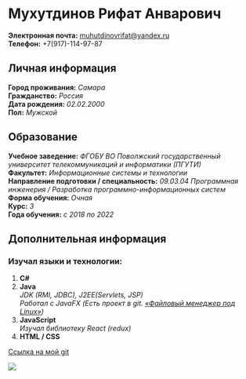 # Мухутдинов Рифат Анварович
**Электронная почта:** muhutdinovrifat@yandex.ru  
**Телефон:** +7(917)-114-97-87
## Личная информация
**Город проживания:** _Самара_  
**Гражданство:** _Россия_  
**Дата рождения:** _02.02.2000_  
**Пол:** _Мужской_
## Образование
**Учебное заведение:** _ФГОБУ ВО Поволжский государственный университет телекоммуникаций и информатики (ПГУТИ)_  
**Факультет:** _Информационные системы и технологии_  
**Направление подготовки / специальность:** _09.03.04 Программная инженерия / Разработка программно-информационных систем_  
**Форма обучения:** _Очная_  
**Курс:** _3_  
**Года обучения:** _с 2018 по 2022_
## Дополнительная информация
### Изучал языки и технологии:
1. **C#**
2. **Java**  
   _JDK (RMI, JDBC), J2EE(Servlets, JSP)_   
   _Работал с JavaFX (Есть проект в git. [«Файловый менеджер под Linux»][1])_
3. **JavaScript**  
   _Изучал библиотеку React (redux)_
4. **HTML / CSS**


[Ссылка на мой git][2]


<img src="https://acegif.com/wp-content/uploads/gif-funny-work-40.gif"/>

[1]: https://github.com/Vunnupyx/testfx
[2]: https://github.com/Vunnupyx?tab=repositories



